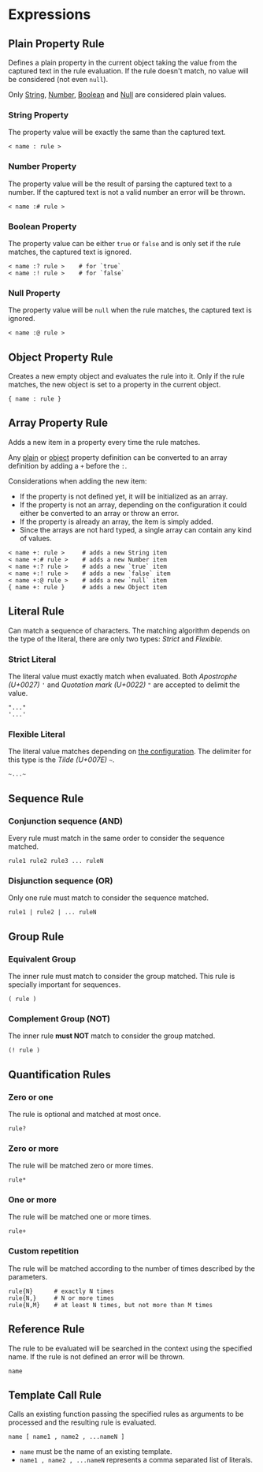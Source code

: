 # Expressions

## Plain Property Rule

Defines a plain property in the current object taking the value from the captured text in the rule evaluation. If the rule doesn't match, no value will be considered (not even `null`).

Only [String](#string-property), [Number](#number-property), [Boolean](#boolean-property) and [Null](#null-property) are considered plain values.

### String Property

The property value will be exactly the same than the captured text.

```
< name : rule >
```

### Number Property

The property value will be the result of parsing the captured text to a number. If the captured text is not a valid number an error will be thrown.

```
< name :# rule >
```

### Boolean Property

The property value can be either `true` or `false` and is only set if the rule matches, the captured text is ignored.

```
< name :? rule >    # for `true`
< name :! rule >    # for `false`
```

### Null Property

The property value will be `null` when the rule matches, the captured text is ignored.

```
< name :@ rule >
```

## Object Property Rule

Creates a new empty object and evaluates the rule into it. Only if the rule matches, the new object is set to a property in the current object.

```
{ name : rule }
```

## Array Property Rule

Adds a new item in a property every time the rule matches.

Any [plain](#plain-property-rule) or [object](#object-property-rule) property definition can be converted to an array definition by adding a `+` before the `:`.

Considerations when adding the new item:

- If the property is not defined yet, it will be initialized as an array.
- If the property is not an array, depending on the configuration it could either be converted to an array or throw an error.
- If the property is already an array, the item is simply added.
- Since the arrays are not hard typed, a single array can contain any kind of values.

```
< name +: rule >     # adds a new String item
< name +:# rule >    # adds a new Number item
< name +:? rule >    # adds a new `true` item
< name +:! rule >    # adds a new `false` item
< name +:@ rule >    # adds a new `null` item
{ name +: rule }     # adds a new Object item
```

## Literal Rule

Can match a sequence of characters. The matching algorithm depends on the type of the literal, there are only two types: _Strict_ and _Flexible_.

### Strict Literal

The literal value must exactly match when evaluated. Both *Apostrophe (U+0027)* `'` and *Quotation mark (U+0022)* `"` are accepted to delimit the value.

```
"..."
'...'
```

### Flexible Literal

The literal value matches depending on [the configuration](#flexible-literal-configuration). The delimiter for this type is the *Tilde (U+007E)* `~`.


```
~...~
```

## Sequence Rule

### Conjunction sequence (AND)

Every rule must match in the same order to consider the sequence matched.

```
rule1 rule2 rule3 ... ruleN
```

### Disjunction sequence (OR)

Only one rule must match to consider the sequence matched.

```
rule1 | rule2 | ... ruleN
```

## Group Rule

### Equivalent Group

The inner rule must match to consider the group matched. This rule is specially important for sequences.

```
( rule )
```

### Complement Group (NOT)

The inner rule **must NOT** match to consider the group matched.

```
(! rule )
```

## Quantification Rules

### Zero or one

The rule is optional and matched at most once.

`rule?`

### Zero or more

The rule will be matched zero or more times.

```
rule*
```

### One or more

The rule will be matched one or more times.

```
rule+
```

### Custom repetition

The rule will be matched according to the number of times described by the parameters.

```
rule{N}      # exactly N times
rule{N,}     # N or more times
rule{N,M}    # at least N times, but not more than M times
```

## Reference Rule

The rule to be evaluated will be searched in the context using the specified name. If the rule is not defined an error will be thrown.

```
name
```

## Template Call Rule

Calls an existing function passing the specified rules as arguments to be processed and the resulting rule is evaluated.

```
name [ name1 , name2 , ...nameN ]
```

- `name` must be the name of an existing template.
- `name1 , name2 , ...nameN` represents a comma separated list of literals.

